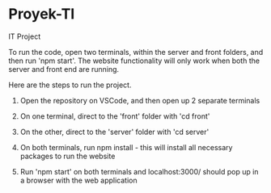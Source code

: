 # Proyek-TI
IT Project 

To run the code, open two terminals, within the server and front folders, and then run 'npm start'. 
The website functionality will only work when both the server and front end are running.

Here are the steps to run the project.

1. Open the repository on VSCode, and then open up 2 separate terminals

2. On one terminal, direct to the 'front' folder with 'cd front'

3. On the other, direct to the 'server' folder with 'cd server'

4. On both terminals, run npm install - this will install all necessary packages to run the website

5. Run 'npm start' on both terminals and localhost:3000/ should pop up in a browser with the web application
